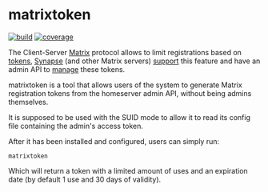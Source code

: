 matrixtoken
===========

[![build][build-svg]][build-url] [![coverage][cover-svg]][cover-url]

The Client-Server [Matrix] protocol allows to limit registrations based on
[tokens], [Synapse] (and other Matrix servers) [support] this feature and
have an admin API to [manage] these tokens.

matrixtoken is a tool that allows users of the system to generate Matrix
registration tokens from the homeserver admin API, without being admins
themselves.

It is supposed to be used with the SUID mode to allow it to read its config
file containing the admin's access token.

After it has been installed and configured, users can simply run:

    matrixtoken

Which will return a token with a limited amount of uses and an expiration
date (by default 1 use and 30 days of validity).

[Matrix]: https://matrix.org/
[tokens]: https://spec.matrix.org/unstable/client-server-api/#token-authenticated-registration
[Synapse]: https://github.com/element-hq/synapse/
[support]: https://element-hq.github.io/synapse/latest/usage/configuration/config_documentation.html#registration_requires_token
[manage]: https://element-hq.github.io/synapse/latest/usage/administration/admin_api/registration_tokens.html

[build-svg]: https://github.com/club-1/matrixtoken/actions/workflows/build.yml/badge.svg
[build-url]: https://github.com/club-1/matrixtoken/actions/workflows/build.yml
[cover-svg]: https://github.com/club-1/matrixtoken/wiki/coverage.svg
[cover-url]: https://raw.githack.com/wiki/club-1/matrixtoken/coverage.html
